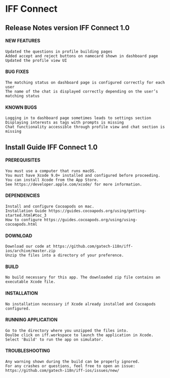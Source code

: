 # IFF Connect



## __Release Notes version IFF Connect 1.0__

#### NEW FEATURES

	Updated the questions in profile building pages
	Added accept and reject buttons on namecard shown in dashboard page
	Updated the profile view UI

#### BUG FIXES

	The matching status on dashboard page is configured correctly for each user
	The name of the chat is displayed correctly depending on the user’s matching status

#### KNOWN BUGS

	Logging in to dashboard page sometimes leads to settings section
	Displaying interests as tags with prompts is missing
	Chat functionality accessible through profile view and chat section is missing





## __Install Guide IFF Connect 1.0__

#### PREREQUISITES

	You must use a computer that runs macOS.
	You must have Xcode 9.0+ installed and configured before proceeding.
	You can install Xcode from the App Store.
	See https://developer.apple.com/xcode/ for more information.

#### DEPENDENCIES

	Install and configure Cocoapods on mac.
	Installation Guide https://guides.cocoapods.org/using/getting-started.html#toc_3
	How to configure https://guides.cocoapods.org/using/using-cocoapods.html

#### DOWNLOAD

	Download our code at https://github.com/gatech-i18n/iff-ios/archive/master.zip
	Unzip the files into a directory of your preference.

#### BUILD

	No build necessary for this app. The downloaded zip file contains an executable Xcode file.

#### INSTALLATION

	No installation necessary if Xcode already installed and Cocoapods configured.

#### RUNNING APPLICATION

	Go to the directory where you unzipped the files into.
	Doulbe click on iff.workspace to launch the application in Xcode.
	Select 'Build' to run the app on simulator.

#### TROUBLESHOOTING

	Any warning shown during the build can be properly ignored.
	For any crashes or questions, feel free to open an issue: https://github.com/gatech-i18n/iff-ios/issues/new/
